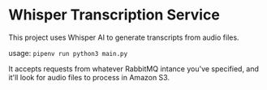 # Whisper Transcription Service

This project uses Whisper AI to  generate transcripts from audio files. 

usage: `pipenv run python3 main.py`

It accepts requests from whatever RabbitMQ intance you've specified, and it'll look for audio files to process in Amazon S3.
